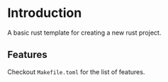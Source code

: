 # Introduction

A basic rust template for creating a new rust project.

## Features

Checkout `Makefile.toml` for the list of features.
